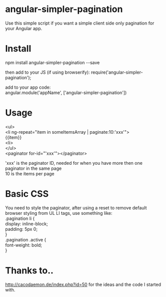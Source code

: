 # angular-simpler-pagination
Use this simple script if you want a simple client side only pagination for your Angular app.

# Install
npm install angular-simpler-pagination --save  
  
then add to your JS (if using browserify): require('angular-simpler-pagination'); 

add to your app code:  
angular.module('appName', ['angular-simpler-pagination'])

# Usage
&lt;ul>  
  &lt;li ng-repeat="item in someItemsArray | paginate:10:'xxx'">  
    {{item}}  
  &lt;li>  
&lt;/ul>  
&lt;paginator for-id="'xxx'">&lt;/paginator>

'xxx' is the paginator ID, needed for when you have more then one paginator in the same page  
10 is the items per page

# Basic CSS
You need to style the paginator, after using a reset to remove default browser styling from UL LI tags, use something like:  
.pagination li {  
  display: inline-block;  
  padding: 5px 0;  
}  
.pagination .active {  
  font-weight: bold;  
}

# Thanks to..
http://cacodaemon.de/index.php?id=50 for the ideas and the code I started with.